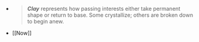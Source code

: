 - >***Clay*** represents how passing interests either take permanent shape or return to base.
  Some crystallize; others are broken down to begin anew.
- [[Now]]